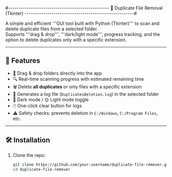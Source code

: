 #------------------------------------------------- 🧹 Duplicate File Removal (Tkinter) -----------------------------------------------------#

A simple and efficient '''GUI tool built with Python (Tkinter)''' to scan and delete duplicate files from a selected folder.  
Supports '''drag & drop''', '''dark/light mode''', progress tracking, and the option to delete duplicates only with a specific extension.

---

## 🚀 Features
- 📂 Drag & drop folders directly into the app
- 🔍 Real-time scanning progress with estimated remaining time
- 🗑️ Delete **all duplicates** or only files with a specific extension
- 📝 Generates a log file (`DuplicatesDeletion.log`) in the selected folder
- 🌙 Dark mode / 🌞 Light mode toggle
- 🖱️ One-click clear button for logs
- ⚠️ Safety checks: prevents deletion in `C:/Windows`, `C:/Program Files`, etc.

---

## 🛠️ Installation

1. Clone the repo:
   ```bash
   git clone https://github.com/your-username/duplicate-file-remover.git
   cd duplicate-file-remover

